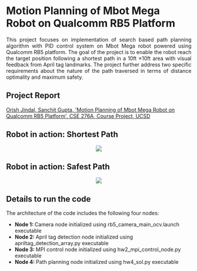 # Motion Planning of Mbot Mega Robot on Qualcomm RB5 Platform

<p align="justify">
This project focuses on implementation of search based path planning algorithm with PID control system on Mbot Mega robot powered using Qualcomm RB5 platform. The goal of the project is to enable the robot reach the target position following a shortest path in a 10ft ×10ft area with visual feedback from April tag landmarks. The project further address two specific requirements about the nature of the path traversed in terms of distance optimality and maximum safety.
</p>

## Project Report
[Orish Jindal, Sanchit Gupta, 'Motion Planning of Mbot Mega Robot on Qualcomm RB5 Platform', CSE 276A, Course Project, UCSD](https://github.com/sanchit3103/Motion-Planning_Mbot-Mega-with-RB5/blob/main/Report.pdf)

## Robot in action: Shortest Path 
<p align="center">
  <img src = "https://user-images.githubusercontent.com/4907348/208624833-65c221fe-e0d4-43a0-8dcd-3e47524f2cb8.gif"/>
 </p>
 
 ## Robot in action: Safest Path
<p align="center">
  <img src = "https://user-images.githubusercontent.com/4907348/208625429-2e302156-168f-4811-8213-295a733b27d2.gif"/>
</p>

## Details to run the code

The architecture of the code includes the following four nodes:

* <b> Node 1: </b> Camera node initialized using rb5_camera_main_ocv.launch executable
* <b> Node 2: </b> April tag detection node initialized using apriltag_detection_array.py executable
* <b> Node 3: </b> MPI control node initialized using hw2_mpi_control_node.py executable
* <b> Node 4: </b> Path planning node initialized using hw4_sol.py executable




